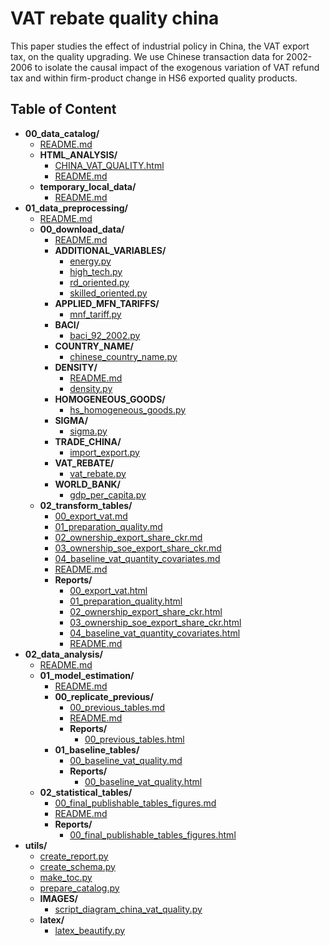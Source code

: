 
# VAT rebate quality china



This paper studies the effect of industrial policy in China, the VAT export tax, on the quality upgrading. We use Chinese transaction data for 2002-2006 to isolate the causal impact of the exogenous variation of VAT refund tax and within firm-product change in HS6 exported quality products.

## Table of Content

 - **00_data_catalog/**
   - [README.md](https://github.com/thomaspernet/VAT_rebate_quality_china/tree/master/00_data_catalog/README.md)
   - **HTML_ANALYSIS/**
     - [CHINA_VAT_QUALITY.html](https://htmlpreview.github.io/?https://github.com/thomaspernet/VAT_rebate_quality_china/blob/master/00_data_catalog/HTML_ANALYSIS/CHINA_VAT_QUALITY.html)
     - [README.md](https://github.com/thomaspernet/VAT_rebate_quality_china/tree/master/00_data_catalog/HTML_ANALYSIS/README.md)
   - **temporary_local_data/**
     - [README.md](https://github.com/thomaspernet/VAT_rebate_quality_china/tree/master/00_data_catalog/temporary_local_data/README.md)
 - **01_data_preprocessing/**
   - [README.md](https://github.com/thomaspernet/VAT_rebate_quality_china/tree/master/01_data_preprocessing/README.md)
   - **00_download_data/**
     - [README.md](https://github.com/thomaspernet/VAT_rebate_quality_china/tree/master/01_data_preprocessing/00_download_data/README.md)
     - **ADDITIONAL_VARIABLES/**
       - [energy.py](https://github.com/thomaspernet/VAT_rebate_quality_china/tree/master/01_data_preprocessing/00_download_data/ADDITIONAL_VARIABLES/energy.py)
       - [high_tech.py](https://github.com/thomaspernet/VAT_rebate_quality_china/tree/master/01_data_preprocessing/00_download_data/ADDITIONAL_VARIABLES/high_tech.py)
       - [rd_oriented.py](https://github.com/thomaspernet/VAT_rebate_quality_china/tree/master/01_data_preprocessing/00_download_data/ADDITIONAL_VARIABLES/rd_oriented.py)
       - [skilled_oriented.py](https://github.com/thomaspernet/VAT_rebate_quality_china/tree/master/01_data_preprocessing/00_download_data/ADDITIONAL_VARIABLES/skilled_oriented.py)
     - **APPLIED_MFN_TARIFFS/**
       - [mnf_tariff.py](https://github.com/thomaspernet/VAT_rebate_quality_china/tree/master/01_data_preprocessing/00_download_data/APPLIED_MFN_TARIFFS/mnf_tariff.py)
     - **BACI/**
       - [baci_92_2002.py](https://github.com/thomaspernet/VAT_rebate_quality_china/tree/master/01_data_preprocessing/00_download_data/BACI/baci_92_2002.py)
     - **COUNTRY_NAME/**
       - [chinese_country_name.py](https://github.com/thomaspernet/VAT_rebate_quality_china/tree/master/01_data_preprocessing/00_download_data/COUNTRY_NAME/chinese_country_name.py)
     - **DENSITY/**
       - [README.md](https://github.com/thomaspernet/VAT_rebate_quality_china/tree/master/01_data_preprocessing/00_download_data/DENSITY/README.md)
       - [density.py](https://github.com/thomaspernet/VAT_rebate_quality_china/tree/master/01_data_preprocessing/00_download_data/DENSITY/density.py)
     - **HOMOGENEOUS_GOODS/**
       - [hs_homogeneous_goods.py](https://github.com/thomaspernet/VAT_rebate_quality_china/tree/master/01_data_preprocessing/00_download_data/HOMOGENEOUS_GOODS/hs_homogeneous_goods.py)
     - **SIGMA/**
       - [sigma.py](https://github.com/thomaspernet/VAT_rebate_quality_china/tree/master/01_data_preprocessing/00_download_data/SIGMA/sigma.py)
     - **TRADE_CHINA/**
       - [import_export.py](https://github.com/thomaspernet/VAT_rebate_quality_china/tree/master/01_data_preprocessing/00_download_data/TRADE_CHINA/import_export.py)
     - **VAT_REBATE/**
       - [vat_rebate.py](https://github.com/thomaspernet/VAT_rebate_quality_china/tree/master/01_data_preprocessing/00_download_data/VAT_REBATE/vat_rebate.py)
     - **WORLD_BANK/**
       - [gdp_per_capita.py](https://github.com/thomaspernet/VAT_rebate_quality_china/tree/master/01_data_preprocessing/00_download_data/WORLD_BANK/gdp_per_capita.py)
   - **02_transform_tables/**
     - [00_export_vat.md](https://github.com/thomaspernet/VAT_rebate_quality_china/tree/master/01_data_preprocessing/02_transform_tables/00_export_vat.md)
     - [01_preparation_quality.md](https://github.com/thomaspernet/VAT_rebate_quality_china/tree/master/01_data_preprocessing/02_transform_tables/01_preparation_quality.md)
     - [02_ownership_export_share_ckr.md](https://github.com/thomaspernet/VAT_rebate_quality_china/tree/master/01_data_preprocessing/02_transform_tables/02_ownership_export_share_ckr.md)
     - [03_ownership_soe_export_share_ckr.md](https://github.com/thomaspernet/VAT_rebate_quality_china/tree/master/01_data_preprocessing/02_transform_tables/03_ownership_soe_export_share_ckr.md)
     - [04_baseline_vat_quantity_covariates.md](https://github.com/thomaspernet/VAT_rebate_quality_china/tree/master/01_data_preprocessing/02_transform_tables/04_baseline_vat_quantity_covariates.md)
     - [README.md](https://github.com/thomaspernet/VAT_rebate_quality_china/tree/master/01_data_preprocessing/02_transform_tables/README.md)
     - **Reports/**
       - [00_export_vat.html](https://htmlpreview.github.io/?https://github.com/thomaspernet/VAT_rebate_quality_china/blob/master/01_data_preprocessing/02_transform_tables/Reports/00_export_vat.html)
       - [01_preparation_quality.html](https://htmlpreview.github.io/?https://github.com/thomaspernet/VAT_rebate_quality_china/blob/master/01_data_preprocessing/02_transform_tables/Reports/01_preparation_quality.html)
       - [02_ownership_export_share_ckr.html](https://htmlpreview.github.io/?https://github.com/thomaspernet/VAT_rebate_quality_china/blob/master/01_data_preprocessing/02_transform_tables/Reports/02_ownership_export_share_ckr.html)
       - [03_ownership_soe_export_share_ckr.html](https://htmlpreview.github.io/?https://github.com/thomaspernet/VAT_rebate_quality_china/blob/master/01_data_preprocessing/02_transform_tables/Reports/03_ownership_soe_export_share_ckr.html)
       - [04_baseline_vat_quantity_covariates.html](https://htmlpreview.github.io/?https://github.com/thomaspernet/VAT_rebate_quality_china/blob/master/01_data_preprocessing/02_transform_tables/Reports/04_baseline_vat_quantity_covariates.html)
       - [README.md](https://github.com/thomaspernet/VAT_rebate_quality_china/tree/master/01_data_preprocessing/02_transform_tables/Reports/README.md)
 - **02_data_analysis/**
   - [README.md](https://github.com/thomaspernet/VAT_rebate_quality_china/tree/master/02_data_analysis/README.md)
   - **01_model_estimation/**
     - [README.md](https://github.com/thomaspernet/VAT_rebate_quality_china/tree/master/02_data_analysis/01_model_estimation/README.md)
     - **00_replicate_previous/**
       - [00_previous_tables.md](https://github.com/thomaspernet/VAT_rebate_quality_china/tree/master/02_data_analysis/01_model_estimation/00_replicate_previous/00_previous_tables.md)
       - [README.md](https://github.com/thomaspernet/VAT_rebate_quality_china/tree/master/02_data_analysis/01_model_estimation/00_replicate_previous/README.md)
       - **Reports/**
         - [00_previous_tables.html](https://htmlpreview.github.io/?https://github.com/thomaspernet/VAT_rebate_quality_china/blob/master/02_data_analysis/01_model_estimation/00_replicate_previous/Reports/00_previous_tables.html)
     - **01_baseline_tables/**
       - [00_baseline_vat_quality.md](https://github.com/thomaspernet/VAT_rebate_quality_china/tree/master/02_data_analysis/01_model_estimation/01_baseline_tables/00_baseline_vat_quality.md)
       - **Reports/**
         - [00_baseline_vat_quality.html](https://htmlpreview.github.io/?https://github.com/thomaspernet/VAT_rebate_quality_china/blob/master/02_data_analysis/01_model_estimation/01_baseline_tables/Reports/00_baseline_vat_quality.html)
   - **02_statistical_tables/**
     - [00_final_publishable_tables_figures.md](https://github.com/thomaspernet/VAT_rebate_quality_china/tree/master/02_data_analysis/02_statistical_tables/00_final_publishable_tables_figures.md)
     - [README.md](https://github.com/thomaspernet/VAT_rebate_quality_china/tree/master/02_data_analysis/02_statistical_tables/README.md)
     - **Reports/**
       - [00_final_publishable_tables_figures.html](https://htmlpreview.github.io/?https://github.com/thomaspernet/VAT_rebate_quality_china/blob/master/02_data_analysis/02_statistical_tables/Reports/00_final_publishable_tables_figures.html)
 - **utils/**
   - [create_report.py](https://github.com/thomaspernet/VAT_rebate_quality_china/tree/master/utils/create_report.py)
   - [create_schema.py](https://github.com/thomaspernet/VAT_rebate_quality_china/tree/master/utils/create_schema.py)
   - [make_toc.py](https://github.com/thomaspernet/VAT_rebate_quality_china/tree/master/utils/make_toc.py)
   - [prepare_catalog.py](https://github.com/thomaspernet/VAT_rebate_quality_china/tree/master/utils/prepare_catalog.py)
   - **IMAGES/**
     - [script_diagram_china_vat_quality.py](https://github.com/thomaspernet/VAT_rebate_quality_china/tree/master/utils/IMAGES/script_diagram_china_vat_quality.py)
   - **latex/**
     - [latex_beautify.py](https://github.com/thomaspernet/VAT_rebate_quality_china/tree/master/utils/latex/latex_beautify.py)
